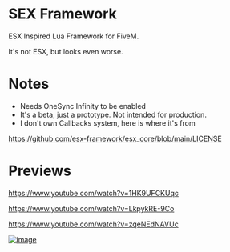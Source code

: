 # SEX Framework

ESX Inspired Lua Framework for FiveM.

It's not ESX, but looks even worse.

# Notes
- Needs OneSync Infinity to be enabled
- It's a beta, just a prototype. Not intended for production.
- I don't own Callbacks system, here is where it's from

https://github.com/esx-framework/esx_core/blob/main/LICENSE

# Previews
https://www.youtube.com/watch?v=1HK9UFCKUqc

https://www.youtube.com/watch?v=LkpykRE-9Co

https://www.youtube.com/watch?v=zqeNEdNAVUc

[![image](https://media.discordapp.net/attachments/999497215955451944/1078779367058067486/standard-4.gif)](https://discord.gg/Cb33nm9Qbc)
